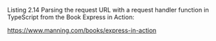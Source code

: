 Listing 2.14 Parsing the request URL with a request handler function in TypeScript from the Book Express in Action:

https://www.manning.com/books/express-in-action